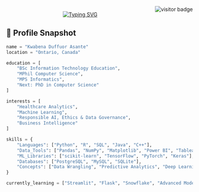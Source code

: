 <img align="right" src="https://visitor-badge.laobi.icu/badge?page_id=kduffuor.kduffuor" alt="visitor badge" />

<p align="center">
  <a href="https://git.io/typing-svg">
    <img src="https://readme-typing-svg.demolab.com?font=Fira+Code&weight=600&size=24&duration=4000&pause=1000&color=913412EB&center=true&width=435&lines=Hi%2C+there!+%F0%9F%91%8B;I'm+Kwabena+Duffuor;ML+Engineer+and+a+Data+Analyst" alt="Typing SVG" />
  </a>
</p>

## 🧾 Profile Snapshot

```python
name = "Kwabena Duffuor Asante"
location = "Ontario, Canada"

education = [
    "BSc Information Technology Education",
    "MPhil Computer Science",
    "MPS Informatics",
    "Next: PhD in Computer Science"
]

interests = [
    "Healthcare Analytics",
    "Machine Learning",
    "Responsible AI, Ethics & Data Governance",
    "Business Intelligence"
]

skills = {
    "Languages": ["Python", "R", "SQL", "Java", "C++"],
    "Data_Tools": ["Pandas", "NumPy", "Matplotlib", "Power BI", "Tableau", "Excel"],
    "ML_Libraries": ["scikit-learn", "TensorFlow", "PyTorch", "Keras"],
    "Databases": ["PostgreSQL", "MySQL", "SQLite"],
    "Concepts": ["Data Wrangling", "Predictive Analytics", "Deep Learning", "BI Dashboards", "Data Governance"]
}

currently_learning = ["Streamlit", "Flask", "Snowflake", "Advanced Modeling"]

```
